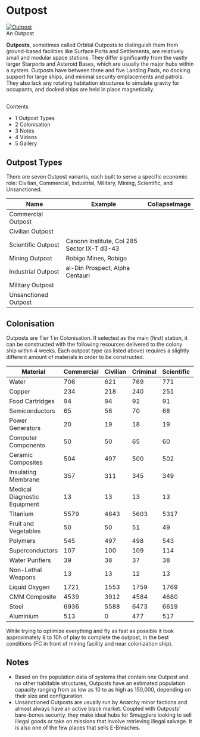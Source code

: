 # Outpost
[![Outpost](https://static.wikia.nocookie.net/elite-dangerous/images/9/9c/Outpost.png/revision/latest/scale-to-width-down/300?cb=20171121113747)](https://static.wikia.nocookie.net/elite-dangerous/images/9/9c/Outpost.png/revision/latest?cb=20171121113747) 	 		 			 		 		 		 			
An Outpost
 		 	 

**Outposts**, sometimes called Orbital Outposts to distinguish them from ground-based facilities like Surface Ports and Settlements, are relatively small and modular space stations. They differ significantly from the vastly larger Starports and Asteroid Bases, which are usually the major hubs within a system. Outposts have between three and five Landing Pads, no docking support for large ships, and minimal security emplacements and patrols. They also lack any rotating habitation structures to simulate gravity for occupants, and docked ships are held in place magnetically.

## 

Contents

- 1 Outpost Types
- 2 Colonisation
- 3 Notes
- 4 Videos
- 5 Gallery

## Outpost Types

There are seven Outpost variants, each built to serve a specific economic role: Civilian, Commercial, Industrial, Military, Mining, Scientific, and Unsanctioned.

| Name | Example | CollapseImage |
| --- | --- | --- |
| Commercial Outpost |  |  |
| Civilian Outpost |  |  |
| Scientific Outpost | Canonn Institute, Col 285 Sector IX-T d3-43 |  |
| Mining Outpost | Robigo Mines, Robigo |  |
| Industrial Outpost | al-Din Prospect, Alpha Centauri |  |
| Military Outpost |  |  |
| Unsanctioned Outpost |  |  |

## Colonisation

Outposts are Tier 1 in Colonisation. If selected as the main (first) station, it can be constructed with the following resources delivered to the colony ship within 4 weeks. Each outpost type (as listed above) requires a slightly different amount of materials in order to be constructed.

| Material | Commercial | Civilian | Criminal | Scientific | Industrial | Military |
| --- | --- | --- | --- | --- | --- | --- |
| Water | 706 | 621 | 769 | 771 | 729 |
| Copper | 234 | 218 | 240 | 251 | 242 |
| Food Cartridges | 94 | 94 | 92 | 91 | 91 |
| Semiconductors | 65 | 56 | 70 | 68 | 70 |
| Power Generators | 20 | 19 | 18 | 19 | 18 |
| Computer Components | 50 | 50 | 65 | 60 | 65 |
| Ceramic Composites | 504 | 497 | 500 | 502 | 530 |
| Insulating Membrane | 357 | 311 | 345 | 349 | 545 |
| Medical Diagnostic Equipment | 13 | 13 | 13 | 13 | 13 |
| Titanium | 5579 | 4843 | 5603 | 5317 | 4843 |
| Fruit and Vegetables | 50 | 50 | 51 | 49 | 52 |
| Polymers | 545 | 497 | 498 | 543 | 497 |
| Superconductors | 107 | 100 | 109 | 114 | 108 |
| Water Purifiers | 39 | 38 | 37 | 38 | 36 |
| Non-Lethal Weapons | 13 | 13 | 12 | 13 | 13 |
| Liquid Oxygen | 1721 | 1553 | 1759 | 1769 | 1553 |
| CMM Composite | 4539 | 3912 | 4584 | 4680 | 5393 |
| Steel | 6936 | 5588 | 6473 | 6619 | 6701 |
| Aluminium | 513 | 0 | 477 | 517 | ?? |

While trying to optimize everything and fly as fast as possible it took approximately 8 to 10h of play to complete the outpost, in the best conditions (FC in front of mining facility and near colonization ship).

## Notes

- Based on the population data of systems that contain one Outpost and no other habitable structures, Outposts have an estimated population capacity ranging from as low as 10 to as high as 150,000, depending on their size and configuration.
- Unsanctioned Outposts are usually run by Anarchy minor factions and almost always have an active black market. Coupled with Outposts' bare-bones security, they make ideal hubs for Smugglers looking to sell illegal goods or take on missions that involve retrieving illegal salvage. It is also one of the few places that sells E-Breaches.